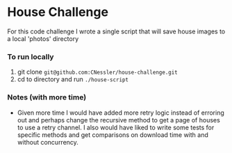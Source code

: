 # House Challenge
For this code challenge I wrote a single script that will save house images to a local 'photos' directory

### To run locally
1. git clone `git@github.com:CNessler/house-challenge.git`
2. cd to directory and run `./house-script`

### Notes (with more time)
- Given more time I would have added more retry logic instead of erroring out and perhaps change the recursive method to get a page of houses to use a retry channel. I also would have liked to write some tests for specific methods and get comparisons on download time with and without concurrency. 
